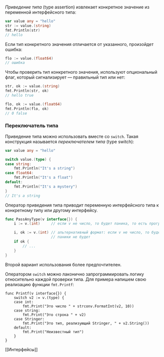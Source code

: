 _Приведение типа_ (type assertion) извлекает конкретное значение из переменной интерфейсного типа:

```go
var value any = "hello"
str := value.(string)
fmt.Println(str)
// hello
```

Если тип конкретного значения отличается от указанного, произойдет ошибка:

```go
flo := value.(float64)
// ошибка
```

Чтобы проверить тип конкретного значения, используют опциональный флаг, который сигнализирует — правильный тип или нет:

```go
str, ok := value.(string)
fmt.Println(str, ok)
// hello true

flo, ok := value.(float64)
fmt.Println(flo, ok)
// 0 false
```

### Переключатель типа

Приведение типа можно использовать вместе со `switch`. Такая конструкция называется _переключателем типа_ (type switch):

```go
var value any = "hello"

switch value.(type) {
case string:
	fmt.Println("It's a string")
case float64:
	fmt.Println("It's a float")
default:
	fmt.Println("It's a mystery")
}
// It's a string
```

Оператор приведения типа приводит переменную интерфейсного типа к конкретному типу или другому интерфейсу.

```go
func PassAnyType(v interface{}) {
    i := v.(int)     // если v не число, то будет паника, то есть программа не сможет работать и прекратит выполнение

    i, ok := v.(int) // альтернативный формат: если v не число, то будет false
                     // паники не будет 
    if ok {
        // ...
    }
} 
```

Второй вариант использования более предпочтителен.

Оператором `switch` можно лаконично запрограммировать логику относительно каждой проверки типа. Для примера напишем свою реализацию функции `fmt.Printf`:

```
func Printf(v interface{}) {
    switch v2 := v.(type) {
    case int:
        fmt.Print("Это число " + strconv.FormatInt(v2, 10))
    case string:
        fmt.Print("Это строка " + v2)
    case Stringer:
        fmt.Print("Это тип, реализующий Stringer, " + v2.String())
    default:
        fmt.Print("Неизвестный тип")
    }
} 
```

[[Интерфейсы]]
